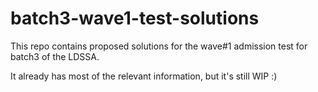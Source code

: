 # batch3-wave1-test-solutions

This repo contains proposed solutions for the wave#1 admission test for batch3 of the LDSSA.

It already has most of the relevant information, but it's still WIP :)

